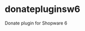 # donatepluginsw6

Donate plugin for Shopware 6
<!--stackedit_data:
eyJoaXN0b3J5IjpbLTc3MDE2NzE1XX0=
-->
